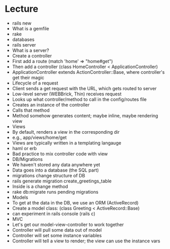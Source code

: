 # Lecture

* rails new
* What is a gemfile
* rake
* databases
* rails server
 * What is a server?
* Create a controller
 * First add a route (match 'home' => "home#get")
 * Then add a controller (class HomeController < ApplicationController)
 * ApplicationController extends ActionController::Base, where controller's
   get their magic
* Lifecycle of a request
 * Client sends a get request with the URL, which gets routed to server
 * Low-level server (WEBBrick, Thin) receives request
 * Looks up what controller/method to call in the config/routes file
 * Creates an instance of the controller
 * Calls that method
 * Method somehow generates content; maybe inline, maybe rendering view
* Views
 * By default, renders a view in the corresponding dir
  * e.g., app/views/home/get
 * Views are typically written in a templating langauge
  * haml or erb
 * Bad practice to mix controller code with view
* DB/Migrations
 * We haven't stored any data anywhere yet
 * Data goes into a database (the SQL part)
 * migrations change structure of DB
 * rails generate migration create_greetings_table
 * Inside is a change method
 * rake db:migrate runs pending migrations
* Models
 * To get at the data in the DB, we use an ORM (ActiveRecord)
 * Create a model class: (class Greeting < ActiveRecord::Base)
 * can experiment in rails console (rails c)
* MVC
 * Let's get our model-view-controller to work together
 * Controller will pull some data out of model
 * Controller will set some instance variables
 * Controller will tell a view to render; the view can use the instance vars
